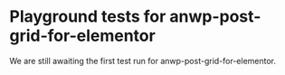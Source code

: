 # Playground tests for anwp-post-grid-for-elementor
We are still awaiting the first test run for anwp-post-grid-for-elementor.
